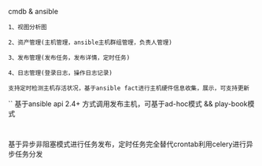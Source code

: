 cmdb & ansible 

``1、视图分析图``

``2、资产管理(主机管理，ansible主机群组管理，负责人管理)``

``3、发布管理(发布任务，发布详情，定时任务)``

``4、日志管理(登录日志，操作日志记录)``


``
支持定时检测主机存活状况，基于ansible fact进行主机硬件信息收集，展示，可支持更新
``

``
基于ansible api 2.4+ 方式调用发布主机，可基于ad-hoc模式 && play-book模式
```


```
基于异步非阻塞模式进行任务发布，定时任务完全替代crontab利用celery进行异步任务分发
```




